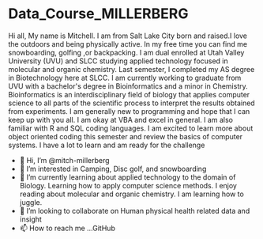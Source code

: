 # Data_Course_MILLERBERG

Hi all,
My name is Mitchell. I am from Salt Lake City born and raised.I love the outdoors and being physically active. In my free time you can find me snowboarding, golfing ,or backpacking. I am dual enrolled at Utah Valley University (UVU) and SLCC studying applied technology focused  in molecular and organic chemistry. Last semester, I completed my AS degree in Biotechnology here at SLCC. I am currently working to graduate from UVU with a bachelor's degree in Bioinformatics and a minor in Chemistry. Bioinformatics is an interdisciplinary field of biology that applies computer science to all parts of the scientific process to interpret the results obtained from experiments. I am generally new to programming and hope that I can keep up with you all. I am okay at VBA and excel in general. I am also familiar with R and SQL coding languages. I am excited to learn more about object oriented coding this semester and review the basics of computer systems. I have a lot to learn and am ready for the challenge


- 👋 Hi, I’m @mitch-millerberg
- 👀 I’m interested in Camping, Disc golf, and snowboarding
- 🌱 I’m currently learning about applied technology to the domain of Biology. Learning how to apply computer science methods. I enjoy reading about molecular and organic chemistry. I am learning how to juggle.
- 💞️ I’m looking to collaborate on Human physical health related data and insight 
- 📫 How to reach me ...GitHub

